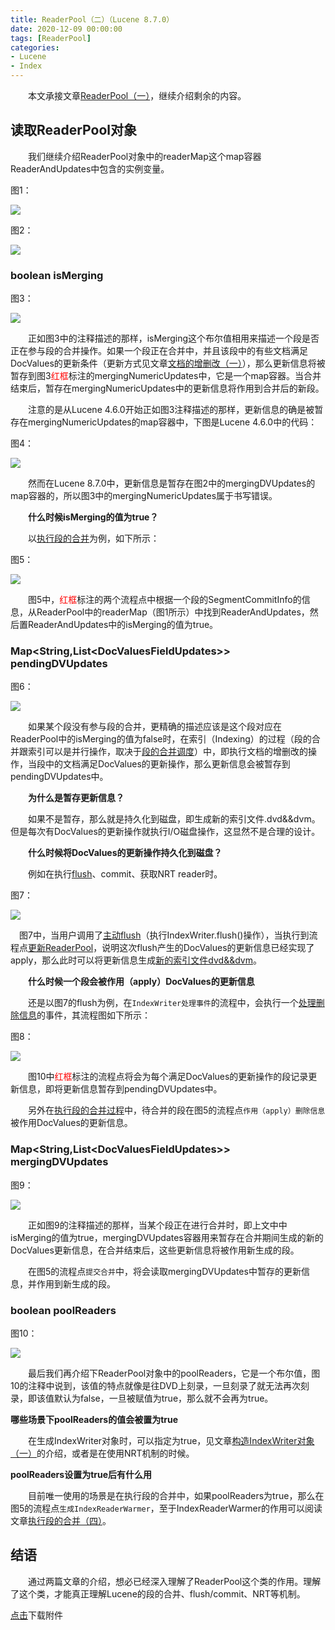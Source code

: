 ```yaml
---
title: ReaderPool（二）（Lucene 8.7.0）
date: 2020-12-09 00:00:00
tags: [ReaderPool]
categories:
- Lucene
- Index
---
```


&emsp;&emsp;本文承接文章[ReaderPool（一）](https://www.amazingkoala.com.cn/Lucene/Index/2020/1208/ReaderPool（一）)，继续介绍剩余的内容。

## 读取ReaderPool对象

&emsp;&emsp;我们继续介绍ReaderPool对象中的readerMap这个map容器ReaderAndUpdates中包含的实例变量。

图1：

<img src="https://www.amazingkoala.com.cn/uploads/lucene/index/ReaderPool/ReaderPool（二）/1.png">

图2：

<img src="https://www.amazingkoala.com.cn/uploads/lucene/index/ReaderPool/ReaderPool（二）/2.png">

### boolean isMerging

图3：

<img src="https://www.amazingkoala.com.cn/uploads/lucene/index/ReaderPool/ReaderPool（二）/3.png">

&emsp;&emsp;正如图3中的注释描述的那样，isMerging这个布尔值相用来描述一个段是否正在参与段的合并操作。如果一个段正在合并中，并且该段中的有些文档满足DocValues的更新条件（更新方式见文章[文档的增删改（一）](https://www.amazingkoala.com.cn/Lucene/Index/2019/0626/文档的增删改（一）)），那么更新信息将被暂存到图3<font color=red>红框</font>标注的mergingNumericUpdates中，它是一个map容器。当合并结束后，暂存在mergingNumericUpdates中的更新信息将作用到合并后的新段。

&emsp;&emsp;注意的是从Lucene 4.6.0开始正如图3注释描述的那样，更新信息的确是被暂存在mergingNumericUpdates的map容器中，下图是Lucene 4.6.0中的代码：

图4：

<img src="https://www.amazingkoala.com.cn/uploads/lucene/index/ReaderPool/ReaderPool（二）/4.png">

&emsp;&emsp;然而在Lucene 8.7.0中，更新信息是暂存在图2中的mergingDVUpdates的map容器的，所以图3中的mergingNumericUpdates属于书写错误。

&emsp;&emsp;**什么时候isMerging的值为true？**

&emsp;&emsp;以[执行段的合并](https://www.amazingkoala.com.cn/Lucene/Index/2019/1025/执行段的合并（二）)为例，如下所示：

图5：

<img src="https://www.amazingkoala.com.cn/uploads/lucene/index/ReaderPool/ReaderPool（二）/5.png">

&emsp;&emsp;图5中，<font color=red>红框</font>标注的两个流程点中根据一个段的SegmentCommitInfo的信息，从ReaderPool中的readerMap（图1所示）中找到ReaderAndUpdates，然后置ReaderAndUpdates中的isMerging的值为true。

### Map<String,List\<DocValuesFieldUpdates>> pendingDVUpdates 

图6：

<img src="https://www.amazingkoala.com.cn/uploads/lucene/index/ReaderPool/ReaderPool（二）/6.png">

&emsp;&emsp;如果某个段没有参与段的合并，更精确的描述应该是这个段对应在ReaderPool中的isMerging的值为false时，在索引（Indexing）的过程（段的合并跟索引可以是并行操作，取决于[段的合并调度](https://www.amazingkoala.com.cn/Lucene/Index/2019/0519/执行段的合并（二）)）中，即执行文档的增删改的操作，当段中的文档满足DocValues的更新操作，那么更新信息会被暂存到pendingDVUpdates中。

&emsp;&emsp;**为什么是暂存更新信息？**

&emsp;&emsp;如果不是暂存，那么就是持久化到磁盘，即生成新的索引文件.dvd&&dvm。但是每次有DocValues的更新操作就执行I/O磁盘操作，这显然不是合理的设计。

&emsp;&emsp;**什么时候将DocValues的更新操作持久化到磁盘？**

&emsp;&emsp;例如在执行[flush](https://www.amazingkoala.com.cn/Lucene/Index/2019/0718/MergeScheduler)、commit、获取NRT reader时。

图7：

<img src="https://www.amazingkoala.com.cn/uploads/lucene/index/ReaderPool/ReaderPool（二）/7.png">

&emsp;图7中，当用户调用了[主动flush](https://www.amazingkoala.com.cn/Lucene/Index/2019/0716/文档提交之flush（一）)（执行IndexWriter.flush()操作），当执行到流程点[更新ReaderPool](https://www.amazingkoala.com.cn/Lucene/Index/2019/0812/文档提交之flush（八）)，说明这次flush产生的DocValues的更新信息已经实现了apply，那么此时可以将更新信息生成[新的索引文件dvd&&dvm](https://www.amazingkoala.com.cn/Lucene/Index/2019/1205/构造IndexWriter对象（九）)。

&emsp;&emsp;**什么时候一个段会被作用（apply）DocValues的更新信息**

&emsp;&emsp;还是以图7的flush为例，在`IndexWriter处理事件`的流程中，会执行一个[处理删除信息](https://www.amazingkoala.com.cn/Lucene/Index/2019/0807/文档提交之flush（七）)的事件，其流程图如下所示：

图8：

<img src="https://www.amazingkoala.com.cn/uploads/lucene/index/ReaderPool/ReaderPool（二）/8.png">

&emsp;&emsp;图10中<font color=red>红框</font>标注的流程点将会为每个满足DocValues的更新操作的段记录更新信息，即将更新信息暂存到pendingDVUpdates中。

&emsp;&emsp;另外在[执行段的合并过程](https://www.amazingkoala.com.cn/Lucene/Index/2019/1024/执行段的合并（一）)中，待合并的段在图5的流程点`作用（apply）删除信息`被作用DocValues的更新信息。

### Map<String,List\<DocValuesFieldUpdates>> mergingDVUpdates

图9：

<img src="https://www.amazingkoala.com.cn/uploads/lucene/index/ReaderPool/ReaderPool（二）/9.png">

&emsp;&emsp;正如图9的注释描述的那样，当某个段正在进行合并时，即上文中中isMerging的值为true，mergingDVUpdates容器用来暂存在合并期间生成的新的DocValues更新信息，在合并结束后，这些更新信息将被作用新生成的段。

&emsp;&emsp;在图5的流程点`提交合并`中，将会读取mergingDVUpdates中暂存的更新信息，并作用到新生成的段。

### boolean poolReaders

图10：

<img src="https://www.amazingkoala.com.cn/uploads/lucene/index/ReaderPool/ReaderPool（二）/10.png">

&emsp;&emsp;最后我们再介绍下ReaderPool对象中的poolReaders，它是一个布尔值，图10的注释中说到，该值的特点就像是往DVD上刻录，一旦刻录了就无法再次刻录，即该值默认为false，一旦被赋值为true，那么就不会再为true。

**哪些场景下poolReaders的值会被置为true**

&emsp;&emsp;在生成IndexWriter对象时，可以指定为true，见文章[构造IndexWriter对象（一）](https://www.amazingkoala.com.cn/Lucene/Index/2019/1111/构造IndexWriter对象（一）)的介绍，或者是在使用NRT机制的时候。

**poolReaders设置为true后有什么用**

&emsp;&emsp;目前唯一使用的场景是在执行段的合并中，如果poolReaders为true，那么在图5的流程点`生成IndexReaderWarmer`，至于IndexReaderWarmer的作用可以阅读文章[执行段的合并（四）](https://www.amazingkoala.com.cn/Lucene/Index/2019/1030/执行段的合并（四）)。

## 结语

&emsp;&emsp;通过两篇文章的介绍，想必已经深入理解了ReaderPool这个类的作用。理解了这个类，才能真正理解Lucene的段的合并、flush/commit、NRT等机制。

[点击](https://www.amazingkoala.com.cn/attachment/Lucene/Index/ReaderPool/ReaderPool（二）.zip)下载附件